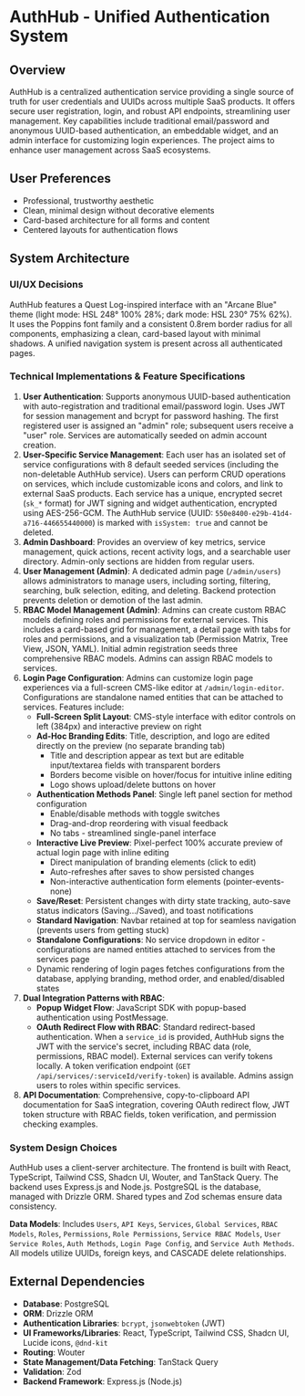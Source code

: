 # AuthHub - Unified Authentication System

## Overview
AuthHub is a centralized authentication service providing a single source of truth for user credentials and UUIDs across multiple SaaS products. It offers secure user registration, login, and robust API endpoints, streamlining user management. Key capabilities include traditional email/password and anonymous UUID-based authentication, an embeddable widget, and an admin interface for customizing login experiences. The project aims to enhance user management across SaaS ecosystems.

## User Preferences
- Professional, trustworthy aesthetic
- Clean, minimal design without decorative elements
- Card-based architecture for all forms and content
- Centered layouts for authentication flows

## System Architecture
### UI/UX Decisions
AuthHub features a Quest Log-inspired interface with an "Arcane Blue" theme (light mode: HSL 248° 100% 28%; dark mode: HSL 230° 75% 62%). It uses the Poppins font family and a consistent 0.8rem border radius for all components, emphasizing a clean, card-based layout with minimal shadows. A unified navigation system is present across all authenticated pages.

### Technical Implementations & Feature Specifications
1.  **User Authentication**: Supports anonymous UUID-based authentication with auto-registration and traditional email/password login. Uses JWT for session management and bcrypt for password hashing. The first registered user is assigned an "admin" role; subsequent users receive a "user" role. Services are automatically seeded on admin account creation.
2.  **User-Specific Service Management**: Each user has an isolated set of service configurations with 8 default seeded services (including the non-deletable AuthHub service). Users can perform CRUD operations on services, which include customizable icons and colors, and link to external SaaS products. Each service has a unique, encrypted secret (`sk_*` format) for JWT signing and widget authentication, encrypted using AES-256-GCM. The AuthHub service (UUID: `550e8400-e29b-41d4-a716-446655440000`) is marked with `isSystem: true` and cannot be deleted.
3.  **Admin Dashboard**: Provides an overview of key metrics, service management, quick actions, recent activity logs, and a searchable user directory. Admin-only sections are hidden from regular users.
4.  **User Management (Admin)**: A dedicated admin page (`/admin/users`) allows administrators to manage users, including sorting, filtering, searching, bulk selection, editing, and deleting. Backend protection prevents deletion or demotion of the last admin.
5.  **RBAC Model Management (Admin)**: Admins can create custom RBAC models defining roles and permissions for external services. This includes a card-based grid for management, a detail page with tabs for roles and permissions, and a visualization tab (Permission Matrix, Tree View, JSON, YAML). Initial admin registration seeds three comprehensive RBAC models. Admins can assign RBAC models to services.
6.  **Login Page Configuration**: Admins can customize login page experiences via a full-screen CMS-like editor at `/admin/login-editor`. Configurations are standalone named entities that can be attached to services. Features include:
    *   **Full-Screen Split Layout**: CMS-style interface with editor controls on left (384px) and interactive preview on right
    *   **Ad-Hoc Branding Edits**: Title, description, and logo are edited directly on the preview (no separate branding tab)
        - Title and description appear as text but are editable input/textarea fields with transparent borders
        - Borders become visible on hover/focus for intuitive inline editing
        - Logo shows upload/delete buttons on hover
    *   **Authentication Methods Panel**: Single left panel section for method configuration
        - Enable/disable methods with toggle switches
        - Drag-and-drop reordering with visual feedback
        - No tabs - streamlined single-panel interface
    *   **Interactive Live Preview**: Pixel-perfect 100% accurate preview of actual login page with inline editing
        - Direct manipulation of branding elements (click to edit)
        - Auto-refreshes after saves to show persisted changes
        - Non-interactive authentication form elements (pointer-events-none)
    *   **Save/Reset**: Persistent changes with dirty state tracking, auto-save status indicators (Saving.../Saved), and toast notifications
    *   **Standard Navigation**: Navbar retained at top for seamless navigation (prevents users from getting stuck)
    *   **Standalone Configurations**: No service dropdown in editor - configurations are named entities attached to services from the services page
    *   Dynamic rendering of login pages fetches configurations from the database, applying branding, method order, and enabled/disabled states
7.  **Dual Integration Patterns with RBAC**:
    *   **Popup Widget Flow**: JavaScript SDK with popup-based authentication using PostMessage.
    *   **OAuth Redirect Flow with RBAC**: Standard redirect-based authentication. When a `service_id` is provided, AuthHub signs the JWT with the service's secret, including RBAC data (role, permissions, RBAC model). External services can verify tokens locally. A token verification endpoint (`GET /api/services/:serviceId/verify-token`) is available. Admins assign users to roles within specific services.
8.  **API Documentation**: Comprehensive, copy-to-clipboard API documentation for SaaS integration, covering OAuth redirect flow, JWT token structure with RBAC fields, token verification, and permission checking examples.

### System Design Choices
AuthHub uses a client-server architecture. The frontend is built with React, TypeScript, Tailwind CSS, Shadcn UI, Wouter, and TanStack Query. The backend uses Express.js and Node.js. PostgreSQL is the database, managed with Drizzle ORM. Shared types and Zod schemas ensure data consistency.

**Data Models**: Includes `Users`, `API Keys`, `Services`, `Global Services`, `RBAC Models`, `Roles`, `Permissions`, `Role Permissions`, `Service RBAC Models`, `User Service Roles`, `Auth Methods`, `Login Page Config`, and `Service Auth Methods`. All models utilize UUIDs, foreign keys, and CASCADE delete relationships.

## External Dependencies
*   **Database**: PostgreSQL
*   **ORM**: Drizzle ORM
*   **Authentication Libraries**: `bcrypt`, `jsonwebtoken` (JWT)
*   **UI Frameworks/Libraries**: React, TypeScript, Tailwind CSS, Shadcn UI, Lucide icons, `@dnd-kit`
*   **Routing**: Wouter
*   **State Management/Data Fetching**: TanStack Query
*   **Validation**: Zod
*   **Backend Framework**: Express.js (Node.js)